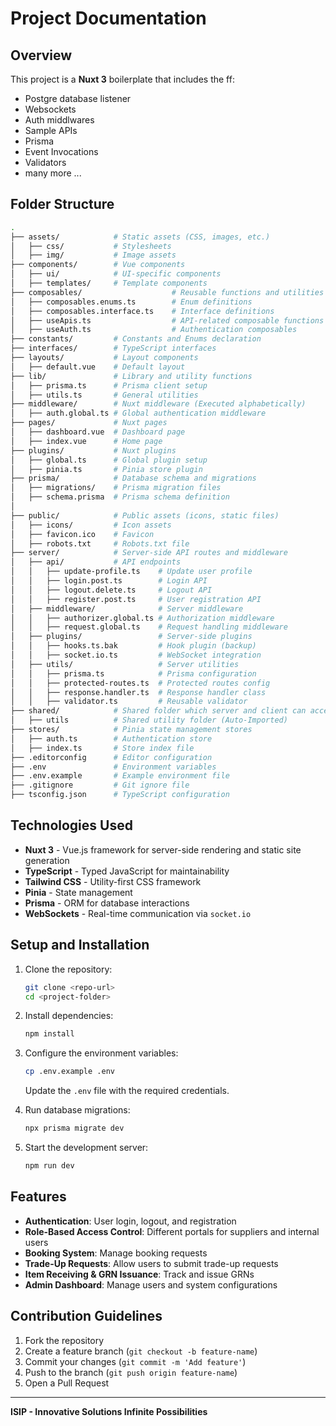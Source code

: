 # Project Documentation

## Overview
This project is a **Nuxt 3** boilerplate that includes the ff:
- Postgre database listener
- Websockets
- Auth middlwares
- Sample APIs
- Prisma
- Event Invocations
- Validators
- many more ...

## Folder Structure

```bash
.
├── assets/            # Static assets (CSS, images, etc.)
│   ├── css/           # Stylesheets
│   ├── img/           # Image assets
├── components/        # Vue components
│   ├── ui/            # UI-specific components
│   ├── templates/     # Template components
├── composables/                    # Reusable functions and utilities
│   ├── composables.enums.ts        # Enum definitions
│   ├── composables.interface.ts    # Interface definitions
│   ├── useApis.ts                  # API-related composable functions
│   ├── useAuth.ts                  # Authentication composables
├── constants/         # Constants and Enums declaration
├── interfaces/        # TypeScript interfaces
├── layouts/           # Layout components
│   ├── default.vue    # Default layout
├── lib/               # Library and utility functions
│   ├── prisma.ts      # Prisma client setup
│   ├── utils.ts       # General utilities
├── middleware/        # Nuxt middleware (Executed alphabetically)
│   ├── auth.global.ts # Global authentication middleware
├── pages/             # Nuxt pages
│   ├── dashboard.vue  # Dashboard page
│   ├── index.vue      # Home page
├── plugins/           # Nuxt plugins
│   ├── global.ts      # Global plugin setup
│   ├── pinia.ts       # Pinia store plugin
├── prisma/            # Database schema and migrations
│   ├── migrations/    # Prisma migration files
│   ├── schema.prisma  # Prisma schema definition
│
├── public/            # Public assets (icons, static files)
│   ├── icons/         # Icon assets
│   ├── favicon.ico    # Favicon
│   ├── robots.txt     # Robots.txt file
├── server/            # Server-side API routes and middleware
│   ├── api/           # API endpoints
│   │   ├── update-profile.ts    # Update user profile
│   │   ├── login.post.ts        # Login API
│   │   ├── logout.delete.ts     # Logout API
│   │   ├── register.post.ts     # User registration API
│   ├── middleware/              # Server middleware
│   │   ├── authorizer.global.ts # Authorization middleware
│   │   ├── request.global.ts    # Request handling middleware
│   ├── plugins/                 # Server-side plugins
│   │   ├── hooks.ts.bak         # Hook plugin (backup)
│   │   ├── socket.io.ts         # WebSocket integration
│   ├── utils/                   # Server utilities
│   │   ├── prisma.ts            # Prisma configuration
│   │   ├── protected-routes.ts  # Protected routes config
│   │   ├── response.handler.ts  # Response handler class
│   │   ├── validator.ts         # Reusable validator
├── shared/            # Shared folder which server and client can access
│   ├── utils          # Shared utility folder (Auto-Imported)
├── stores/            # Pinia state management stores
│   ├── auth.ts        # Authentication store
│   ├── index.ts       # Store index file
├── .editorconfig      # Editor configuration
├── .env               # Environment variables
├── .env.example       # Example environment file
├── .gitignore         # Git ignore file
├── tsconfig.json      # TypeScript configuration
```

## Technologies Used
- **Nuxt 3** - Vue.js framework for server-side rendering and static site generation
- **TypeScript** - Typed JavaScript for maintainability
- **Tailwind CSS** - Utility-first CSS framework
- **Pinia** - State management
- **Prisma** - ORM for database interactions
- **WebSockets** - Real-time communication via `socket.io`

## Setup and Installation
1. Clone the repository:
   ```sh
   git clone <repo-url>
   cd <project-folder>
   ```
2. Install dependencies:
   ```sh
   npm install
   ```
3. Configure the environment variables:
   ```sh
   cp .env.example .env
   ```
   Update the `.env` file with the required credentials.

4. Run database migrations:
   ```sh
   npx prisma migrate dev
   ```

5. Start the development server:
   ```sh
   npm run dev
   ```

## Features
- **Authentication**: User login, logout, and registration
- **Role-Based Access Control**: Different portals for suppliers and internal users
- **Booking System**: Manage booking requests
- **Trade-Up Requests**: Allow users to submit trade-up requests
- **Item Receiving & GRN Issuance**: Track and issue GRNs
- **Admin Dashboard**: Manage users and system configurations

## Contribution Guidelines
1. Fork the repository
2. Create a feature branch (`git checkout -b feature-name`)
3. Commit your changes (`git commit -m 'Add feature'`)
4. Push to the branch (`git push origin feature-name`)
5. Open a Pull Request

---
**ISIP - Innovative Solutions Infinite Possibilities**

